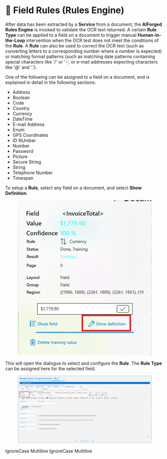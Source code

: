 # 📑 Field Rules (Rules Engine)

After data has been extracted by a **Service** from a document, the **AIForged Rules Engine** is invoked to validate the OCR text returned. A certain **Rule Type** can be applied to a field on a document to trigger manual **Human-in-the-Loop** intervention when the OCR test does not meet the conditions of the **Rule**. A **Rule** can also be used to correct the OCR text (such as converting letters to a corresponding number where a number is expected) or matching format patterns (such as matching date patterns containing special characters like '/' or '-', or e-mail addresses expecting characters like '@' and '.').

One of the following can be assigned to a field on a document, and is explained in detail in the following sections:

* Address
* Boolean
* Code
* Country
* Currency
* DateTime
* E-mail Address
* Enum
* GPS Coordinates
* ID NUmber
* Number
* Password
* Picture
* Secure String
* String
* Telephone Number
* Timespan

To setup a **Rule**, select any field on a document, and select **Show Definition**.

<figure><img src="../assets/image%20%28133%29.png" alt=""><figcaption></figcaption></figure>

This will open the dialogue to select and configure the **Rule**. The **Rule Type** can be assigned here for the selected field.

<figure><img src="../assets/image%20%28150%29.png" alt=""><figcaption></figcaption></figure>

 IgnoreCase Multiline IgnoreCase Multiline
